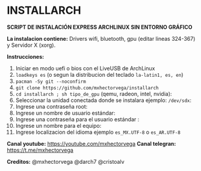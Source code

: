 # INSTALLARCH

**SCRIPT DE INSTALACIÓN EXPRESS ARCHLINUX SIN ENTORNO GRÁFICO**



**La instalacion contiene:**
Drivers wifi, bluetooth, gpu (editar lineas 324-367) y Servidor X (xorg).



**Instrucciones:**
1. Iniciar en modo uefi o bios con el LiveUSB de ArchLinux
2. ``loadkeys es`` (o segun la distribucion del teclado ``la-latin1, es, en``)
3. ``pacman -Sy git --noconfirm``
4. ``git clone https://github.com/mxhectorvega/installarch``
5. ``cd installarch ; sh tipo_de_gpu`` (qemu, radeon, intel, nvidia):
6. Seleccionar la unidad conectada donde se instalara ejemplo: ``/dev/sdx``:
7. Ingrese una contraseña root:
8. Ingrese un nombre de usuario estándar:
9. Ingrese una contraseńa para el usuario estándar :
10. Ingrese un nombre para el equipo:
11. Ingrese localizacion del idioma ejemplo ``es_MX.UTF-8`` o ``es_AR.UTF-8``




**Canal youtube:**
https://youtube.com/mxhectorvega
**Canal telegran:**
https://t.me/mxhectorvega

**Creditos:**
@mxhectorvega @darch7 @cristoalv

